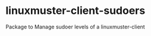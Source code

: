 linuxmuster-client-sudoers
==========================

Package to Manage sudoer levels of a linuxmuster-client

